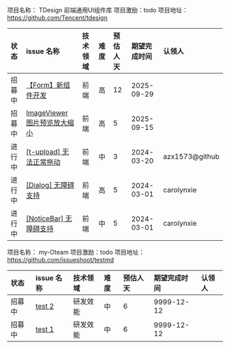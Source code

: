 
项目名称： TDesign 前端通用UI组件库 项目激励：todo 项目地址： https://github.com/Tencent/tdesign

| 状态             | issue 名称                   | 技术领域           | 难度         | 预估人天 | 期望完成时间 | 认领人           |
|:---------------|:---------------------------|:---------------|:-----------|:-----|:-------|:--------------| 
| 招募中 | [【Form】新组件开发](https://github.com/Tencent/tdesign-miniprogram/issues/3726) | 前端 | 高 | 12 | 2025-09-29 |  |  
| 招募中 | [ImageViewer 图片预览放大缩小](https://github.com/Tencent/tdesign-miniprogram/issues/2167) | 前端 | 高 | 5 | 2025-09-15 |  |  
| 进行中 | [[t-upload] 无法正常拖动](https://github.com/Tencent/tdesign-miniprogram/issues/2580) | 前端 | 中 | 3 | 2024-03-20 | azx1573@github |  
| 进行中 | [[Dialog] 无障碍支持](https://github.com/Tencent/tdesign-miniprogram/issues/1017) | 前端 | 高 | 5 | 2024-03-01 | carolynxie |  
| 进行中 | [[NoticeBar] 无障碍支持](https://github.com/Tencent/tdesign-miniprogram/issues/1054) | 前端 | 中 | 5 | 2024-03-01 | carolynxie |  

项目名称： my-Oteam 项目激励：todo 项目地址： https://github.com/issueshoot/testmd

| 状态             | issue 名称                   | 技术领域           | 难度         | 预估人天 | 期望完成时间 | 认领人           |
|:---------------|:---------------------------|:---------------|:-----------|:-----|:-------|:--------------| 
| 招募中 | [test 2](https://github.com/issueshoot/testmd/issues/2) | 研发效能 | 中 | 6 | 9999-12-12 |  |  
| 招募中 | [test 1](https://github.com/issueshoot/testmd/issues/1) | 研发效能 | 中 | 6 | 9999-12-12 |  |  

